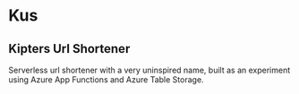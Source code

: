 # Kus
## Kipters Url Shortener

Serverless url shortener with a very uninspired name, built as an experiment 
using Azure App Functions and Azure Table Storage.
